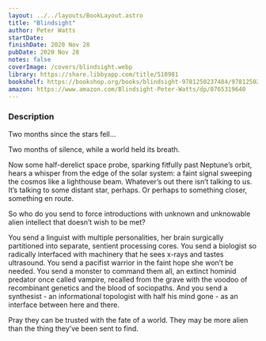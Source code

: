 ```yaml
---
layout: ../../layouts/BookLayout.astro
title: "Blindsight"
author: Peter Watts
startDate: 
finishDate: 2020 Nov 28
pubDate: 2020 Nov 28
notes: false
coverImage: /covers/blindsight.webp
library: https://share.libbyapp.com/title/510981
bookshelf: https://bookshop.org/books/blindsight-9781250237484/9781250237484
amazon: https://www.amazon.com/Blindsight-Peter-Watts/dp/0765319640
---
```


### Description
Two months since the stars fell…

Two months of silence, while a world held its breath.

Now some half-derelict space probe, sparking fitfully past Neptune’s orbit, hears a whisper from the edge of the solar system: a faint signal sweeping the cosmos like a lighthouse beam. Whatever’s out there isn’t talking to us. It’s talking to some distant star, perhaps. Or perhaps to something closer, something en route.

So who do you send to force introductions with unknown and unknowable alien intellect that doesn’t wish to be met?

You send a linguist with multiple personalities, her brain surgically partitioned into separate, sentient processing cores. You send a biologist so radically interfaced with machinery that he sees x-rays and tastes ultrasound. You send a pacifist warrior in the faint hope she won’t be needed. You send a monster to command them all, an extinct hominid predator once called vampire, recalled from the grave with the voodoo of recombinant genetics and the blood of sociopaths. And you send a synthesist - an informational topologist with half his mind gone - as an interface between here and there.

Pray they can be trusted with the fate of a world. They may be more alien than the thing they’ve been sent to find.

<!-- ### Notes & Highlights -->

